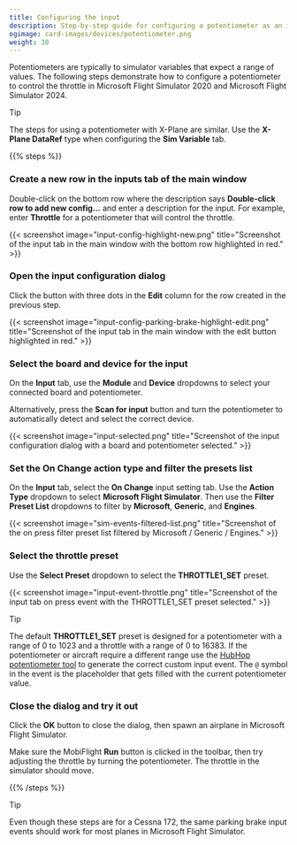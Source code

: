 ```yaml
---
title: Configuring the input
description: Step-by-step guide for configuring a potentiometer as an input in MobiFlight.
ogimage: card-images/devices/potentiometer.png
weight: 30
---
```


Potentiometers are typically to simulator variables that expect a range of values. The following steps demonstrate how to configure a potentiometer to control the throttle in Microsoft Flight Simulator 2020 and Microsoft Flight Simulator 2024.

> [!TIP]
> The steps for using a potentiometer with X-Plane are similar. Use the **X-Plane DataRef** type when configuring the **Sim Variable** tab.

{{% steps %}}

### Create a new row in the inputs tab of the main window

Double-click on the bottom row where the description says **Double-click row to add new config...** and enter a description for the input. For example, enter **Throttle** for a potentiometer that will control the throttle.

{{< screenshot image="input-config-highlight-new.png" title="Screenshot of the input tab in the main window with the bottom row highlighted in red." >}}

### Open the input configuration dialog

Click the button with three dots in the **Edit** column for the row created in the previous step.

{{< screenshot image="input-config-parking-brake-highlight-edit.png" title="Screenshot of the input tab in the main window with the edit button highlighted in red." >}}

### Select the board and device for the input

On the **Input** tab, use the **Module** and **Device** dropdowns to select your connected board and potentiometer.

Alternatively, press the **Scan for input** button and turn the potentiometer to automatically detect and select the correct device.

{{< screenshot image="input-selected.png" title="Screenshot of the input configuration dialog with a board and potentiometer selected." >}}

### Set the On Change action type and filter the presets list

On the **Input** tab, select the **On Change** input setting tab. Use the **Action Type** dropdown to select **Microsoft Flight Simulator**. Then use the **Filter Preset List** dropdowns to filter by **Microsoft**, **Generic**, and **Engines**.

{{< screenshot image="sim-events-filtered-list.png" title="Screenshot of the on press filter preset list filtered by Microsoft / Generic / Engines." >}}

### Select the throttle preset

Use the **Select Preset** dropdown to select the **THROTTLE1_SET** preset.

{{< screenshot image="input-event-throttle.png" title="Screenshot of the input tab on press event with the THROTTLE1_SET preset selected." >}}

> [!TIP]
> The default **THROTTLE1_SET** preset is designed for a potentiometer with a range of 0 to 1023 and a throttle with a range of 0 to 16383. If the potentiometer or aircraft require a different range use the [HubHop potentiometer tool](https://hubhop.mobiflight.com/tools/) to generate the correct custom input event. The `@` symbol in the event is the placeholder that gets filled with the current potentiometer value.

### Close the dialog and try it out

Click the **OK** button to close the dialog, then spawn an airplane in Microsoft Flight Simulator.

Make sure the MobiFlight **Run** button is clicked in the toolbar, then try adjusting the throttle by turning the potentiometer. The throttle in the simulator should move.

{{% /steps %}}

> [!TIP]
> Even though these steps are for a Cessna 172, the same parking brake input events should work for most planes in Microsoft Flight Simulator.
